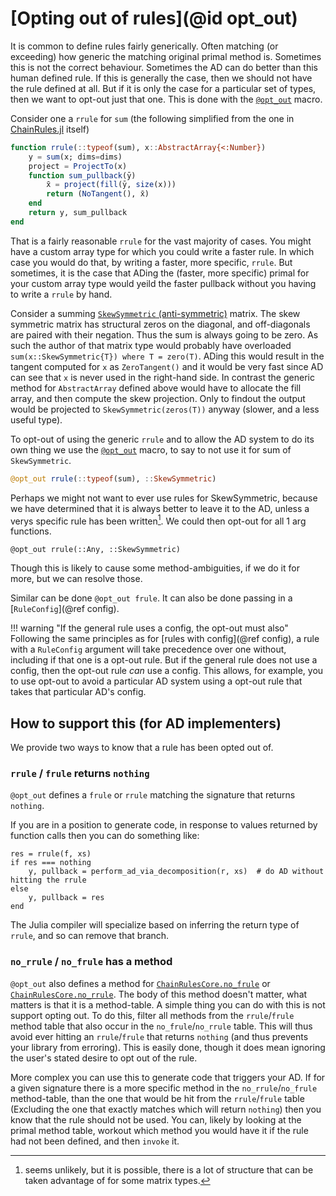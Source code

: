 # [Opting out of rules](@id opt_out)

It is common to define rules fairly generically.
Often matching (or exceeding) how generic the matching original primal method is.
Sometimes this is not the correct behaviour.
Sometimes the AD can do better than this human defined rule.
If this is generally the case, then we should not have the rule defined at all.
But if it is only the case for a particular set of types, then we want to opt-out just that one.
This is done with the [`@opt_out`](@ref) macro.

Consider one a `rrule` for `sum` (the following simplified from the one in [ChainRules.jl](https://github.com/JuliaDiff/ChainRules.jl/blob/main/src/rulesets/Base/mapreduce.jl) itself)
```julia
function rrule(::typeof(sum), x::AbstractArray{<:Number})
    y = sum(x; dims=dims)
    project = ProjectTo(x)
    function sum_pullback(ȳ)
        x̄ = project(fill(ȳ, size(x)))
        return (NoTangent(), x̄)
    end
    return y, sum_pullback
end
```

That is a fairly reasonable `rrule` for the vast majority of cases.
You might have a custom array type for which you could write a faster rule.
In which case you would do that, by writing a faster, more specific, `rrule`.
But sometimes, it is the case that ADing the (faster, more specific) primal for your custom array type would yeild the faster pullback without you having to write a `rrule` by hand.

Consider a summing  [`SkewSymmetric` (anti-symmetric)](https://en.wikipedia.org/wiki/Skew-symmetric_matrix) matrix.
The skew symmetric matrix has structural zeros on the diagonal, and off-diagonals are paired with their negation.
Thus the sum is always going to be zero.
As such the author of that matrix type would probably have overloaded `sum(x::SkewSymmetric{T}) where T = zero(T)`.
ADing this would result in the tangent computed for `x` as `ZeroTangent()` and it would be very fast since AD can see that `x` is never used in the right-hand side.
In contrast the generic method for `AbstractArray` defined above would have to allocate the fill array, and then compute the skew projection.
Only to findout the output would be projected to `SkewSymmetric(zeros(T))` anyway (slower, and a less useful type).

To opt-out of using the generic `rrule` and to allow the AD system to do its own thing we use the
[`@opt_out`](@ref) macro, to say to not use it for sum of `SkewSymmetric`.

```julia
@opt_out rrule(::typeof(sum), ::SkewSymmetric)
```

Perhaps we might not want to ever use rules for SkewSymmetric, because we have determined that it is always better to leave it to the AD, unless a verys specific rule has been written[^1].
We could then opt-out for all 1 arg functions.
```@julia
@opt_out rrule(::Any, ::SkewSymmetric)
```
Though this is likely to cause some method-ambiguities, if we do it for more, but we can resolve those.


Similar can be done  `@opt_out frule`.
It can also be done passing in a [`RuleConfig`](@ref config).


!!! warning "If the general rule uses a config, the opt-out must also"
    Following the same principles as for [rules with config](@ref config), a rule with a `RuleConfig` argument will take precedence over one without, including if that one is a opt-out rule.
    But if the general rule does not use a config, then the opt-out rule *can* use a config.
    This allows, for example, you to use opt-out to avoid a particular AD system using a opt-out rule that takes that particular AD's config.
    

## How to support this (for AD implementers)

We provide two ways to know that a rule has been opted out of.

### `rrule` / `frule` returns `nothing`

`@opt_out` defines a `frule` or `rrule` matching the signature that returns `nothing`.

If you are in a position to generate code, in response to values returned by function calls then you can do something like:
```@julia
res = rrule(f, xs)
if res === nothing
    y, pullback = perform_ad_via_decomposition(r, xs)  # do AD without hitting the rrule
else
    y, pullback = res
end
```
The Julia compiler will specialize based on inferring the return type of `rrule`, and so can remove that branch.

### `no_rrule` / `no_frule` has a method

`@opt_out` also defines a method for  [`ChainRulesCore.no_frule`](@ref) or [`ChainRulesCore.no_rrule`](@ref).
The body of this method doesn't matter, what matters is that it is a method-table.
A simple thing you can do with this is not support opting out.
To do this, filter all methods from the `rrule`/`frule` method table that also occur in the `no_frule`/`no_rrule` table.
This will thus avoid ever hitting an `rrule`/`frule` that returns `nothing` (and thus prevents your library from erroring).
This is easily done, though it does mean ignoring the user's stated desire to opt out of the rule.

More complex you can use this to generate code that triggers your AD.
If for a given signature there is a more specific method in the `no_rrule`/`no_frule` method-table, than the one that would be hit from the `rrule`/`frule` table
(Excluding the one that exactly matches which will return `nothing`) then you know that the rule should not be used.
You can, likely by looking at the primal method table, workout which method you would have it if the rule had not been defined,
and then `invoke` it.

[^1]: seems unlikely, but it is possible, there is a lot of structure that can be taken advantage of for some matrix types.
